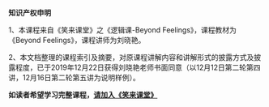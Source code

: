 **知识产权申明**

1、本课程来自《笑来课堂》之《逻辑课-Beyond Feelings》，课程教材为《Beyond Feelings》，课程讲师为刘晓艳。

2、本文档整理的课程索引及摘要，对原课程讲解内容和讲解形式的披露方式及披露程度，已于2019年12月22日获得刘晓艳老师书面同意（以12月12日第二轮第四讲，12月16日第二轮第五讲为说明样例）。

**如读者希望学习完整课程，[请加入《笑来课堂》](xiaolai-class.md)**
